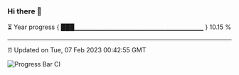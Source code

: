 ### Hi there 👋

⏳ Year progress { ███▁▁▁▁▁▁▁▁▁▁▁▁▁▁▁▁▁▁▁▁▁▁▁▁▁▁▁ } 10.15 %

---

⏰ Updated on Tue, 07 Feb 2023 00:42:55 GMT

![Progress Bar CI](https://github.com/Shyam-Makwana/GitHub-Actions-Demo/workflows/Progress%20Bar%20CI/badge.svg)
